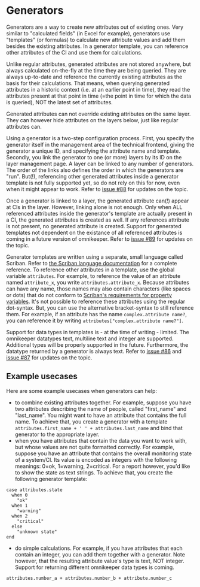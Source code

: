 # Generators

Generators are a way to create new attributes out of existing ones. Very similar to "calculated fields" (in Excel for example), generators use "templates" (or formulas) to calculate new attribute values and add them besides the existing attributes. In a generator template, you can reference other attributes of the CI and use them for calculations.

Unlike regular attributes, generated attributes are not stored anywhere, but always calculated on-the-fly at the time they are being queried. They are always up-to-date and reference the currently existing attributes as the basis for their calculations. That means, when querying generated attributes in a historic context (i.e. at an earlier point in time), they read the attributes present at that point in time (=the point in time for which the data is queried), NOT the latest set of attributes.

Generated attributes can not override existing attributes on the same layer. They can however hide attributes on the layers below, just like regular attributes can. 

Using a generator is a two-step configuration process. First, you specify the generator itself in the management area of the technical frontend, giving the generator a unique ID, and specifying the attribute name and template. Secondly, you link the generator to one (or more) layers by its ID on the layer management page. A layer can be linked to any number of generators. The order of the links also defines the order in which the generators are "run". But(!), referencing other generated attributes inside a generator template is not fully supported yet, so do not rely on this for now, even when it might appear to work. Refer to [issue #88](https://github.com/max-bytes/omnikeeper/issues/88) for updates on the topic.

Once a generator is linked to a layer, the generated attribute can(!) appear at CIs in the layer. However, linking alone is not enough. Only when ALL referenced attributes inside the generator's template are actually present in a CI, the generated attributes is created as well. If any references attribute is not present, no generated attribute is created. Support for generated templates not dependent on the existance of all referenced attributes is coming in a future version of omnikeeper. Refer to [issue #89](https://github.com/max-bytes/omnikeeper/issues/89) for updates on the topic.

Generator templates are written using a separate, small language called Scriban. Refer to [the Scriban language documentation](https://github.com/scriban/scriban/blob/master/doc/language.md) for a complete reference. To reference other attributes in a template, use the global variable `attributes`. For example, to reference the value of an attribute named `attribute_x`, you write `attributes.attribute_x`. Because attributes can have any name, those names may also contain characters (like spaces or dots) that do not conform to [Scriban's requirements for property variables](https://github.com/scriban/scriban/blob/master/doc/language.md#4-variables). It's not possible to reference these attributes using the regular dot-syntax. But, you can use the alternative bracket-syntax to still reference them. For example, if an attribute has the name `complex.attribute name?`, you can reference it by writing `attributes["complex.attribute name?"]`.

Support for data types in templates is - at the time of writing - limited. The omnikeeper datatypes text, multiline text and integer are supported. Additional types will be properly supported in the future. Furthermore, the datatype returned by a generator is always text. Refer to [issue #86](https://github.com/max-bytes/omnikeeper/issues/86) and [issue #87](https://github.com/max-bytes/omnikeeper/issues/87) for updates on the topic.

## Example usecases
Here are some example usecases when generators can help:
- to combine existing attributes together. For example, suppose you have two attributes describing the name of people, called "first_name" and "last_name". You might want to have an attribute that contains the full name. To achieve that, you create a generator with a template `attributes.first_name + ' ' + attributes.last_name` and bind that generator to the appropriate layer.
- when you have attributes that contain the data you want to work with, but whose values are not quite formatted correctly. For example, suppose you have an attribute that contains the overall monitoring state of a system/CI. Its value is encoded as integers with the following meanings: 0=ok, 1=warning, 2=critical. For a report however, you'd like to show the state as text strings. To achieve that, you create the following generator template:
```
case attributes.state
  when 0
    "ok"
  when 1
    "warning"
  when 2
    "critical"
  else
    "unknown state"
end
```
- do simple calculations. For example, if you have attributes that each contain an integer, you can add them together with a generator. Note however, that the resulting attribute value's type is text, NOT integer. Support for returning different omnikeeper data types is coming.
```
attributes.number_a + attributes.number_b + attribute.number_c
```
